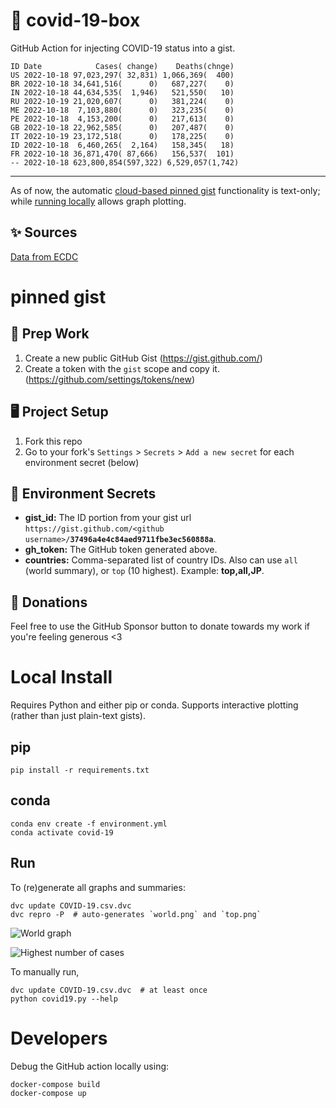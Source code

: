# 🏥 covid-19-box

GitHub Action for injecting COVID-19 status into a gist.

```
ID Date            Cases( change)    Deaths(chnge)
US 2022-10-18 97,023,297( 32,831) 1,066,369(  400)
BR 2022-10-18 34,641,516(      0)   687,227(    0)
IN 2022-10-18 44,634,535(  1,946)   521,550(   10)
RU 2022-10-19 21,020,607(      0)   381,224(    0)
ME 2022-10-18  7,103,880(      0)   323,235(    0)
PE 2022-10-18  4,153,200(      0)   217,613(    0)
GB 2022-10-18 22,962,585(      0)   207,487(    0)
IT 2022-10-19 23,172,518(      0)   178,225(    0)
ID 2022-10-18  6,460,265(  2,164)   158,345(   18)
FR 2022-10-18 36,871,470( 87,666)   156,537(  101)
-- 2022-10-18 623,800,854(597,322) 6,529,057(1,742)
```

---

As of now, the automatic [cloud-based pinned gist](#pinned-gist) functionality is text-only;
while [running locally](#local-install) allows graph plotting.

## ✨ Sources

[Data from ECDC](https://www.ecdc.europa.eu/en/publications-data/download-todays-data-geographic-distribution-covid-19-cases-worldwide)

# pinned gist

## 🎒 Prep Work
1. Create a new public GitHub Gist (https://gist.github.com/)
1. Create a token with the `gist` scope and copy it. (https://github.com/settings/tokens/new)

## 🖥 Project Setup
1. Fork this repo
1. Go to your fork's `Settings` > `Secrets` > `Add a new secret` for each environment secret (below)

## 🤫 Environment Secrets
- **gist_id:** The ID portion from your gist url `https://gist.github.com/<github username>/`**`37496a4e4c84aed9711fbe3ec560888a`**.
- **gh_token:** The GitHub token generated above.
- **countries:** Comma-separated list of country IDs. Also can use `all` (world summary), or `top` (10 highest). Example: **top,all,JP**.

## 💸 Donations

Feel free to use the GitHub Sponsor button to donate towards my work if you're feeling generous <3

# Local Install

Requires Python and either pip or conda. Supports interactive plotting (rather than just plain-text gists).

## pip

```
pip install -r requirements.txt
```

## conda

```
conda env create -f environment.yml
conda activate covid-19
```

## Run

To (re)generate all graphs and summaries:

```
dvc update COVID-19.csv.dvc
dvc repro -P  # auto-generates `world.png` and `top.png`
```

![World graph](world.png)

![Highest number of cases](top.png)

To manually run,

```
dvc update COVID-19.csv.dvc  # at least once
python covid19.py --help
```

# Developers

Debug the GitHub action locally using:

```
docker-compose build
docker-compose up
```
